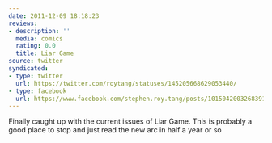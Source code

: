 ```yaml
---
date: 2011-12-09 18:18:23
reviews:
- description: ''
  media: comics
  rating: 0.0
  title: Liar Game
source: twitter
syndicated:
- type: twitter
  url: https://twitter.com/roytang/statuses/145205668629053440/
- type: facebook
  url: https://www.facebook.com/stephen.roy.tang/posts/10150420032683912
---
```


Finally caught up with the current issues of Liar Game. This is probably a good place to stop and just read the new arc in half a year or so